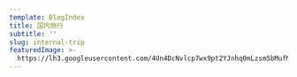 ```yaml
---
template: BlogIndex
title: 国内旅行
subtitle: ''
slug: internal-trip
featuredImage: >-
  https://lh3.googleusercontent.com/4Un4DcNvlcp7wx9pt2YJnhq0mLzsm5bMufMfZNR8Z2wGjLmdoUY0IM_hG0D1YnwvL77eCQhYO3arZNaaJYK5_ooLdHrq3ubjxivQgenJ05eUSRIeNnmRppzCe4WZjGLCOoX_a09uY0aTF1u4dntDuOY7yhdGVg8OZYUU3af4xpOn7zRcywIsw2ojNPNDud3ddBDSJK673kL0Br-8WN2d3ET7cp4QkaJolxWednM3OtzEq6yODM2z27nFi9aL3iLo4h5puGg1AbyJOou46u_UYTIXPsFi42PSu5qqe9P7nrlfiBwQndDnmbm5oydkvzhGMyOvdX6H_qdx1ZADNZ0sOsFCAEn2Ub4uq7i_-3qxgcP5CWVWNxMij35hFrtYF8CtBxKf3Eq7GM8e1zqlYBx9ZQp2-jnz720y9zgDo-rX0SBVq7l-ZVQhuNYXqInfQXOcU7OjQFQU0fhLFjFNkaeKjOg0H4LNJFc7KrHA8tZeA7g5dUM2CLKFlS2U2bF4lxUFC2vx2nMOsimZmumx4VHH77xltuK4YGfjTsTrvhhNN_Xz4_cZWPJTVZkMlo32igfOMwXwvgOAzz1zbq4YZwAHfRmOk8eaQEGPC-mlNM3_EG7Cr7yVKihINxJKyzDZ1PbQ5I4ktd3_qCZwGd2OUDwBT30oZv4h17k4d7kS428xM8_pwWj2KRYPfTWvpZg8bil4Sn48hTJ08sFaqtJaez3uhT5FwwWoJ3QuBcQP90ypsQ=w1148-h1530-no
---
```



